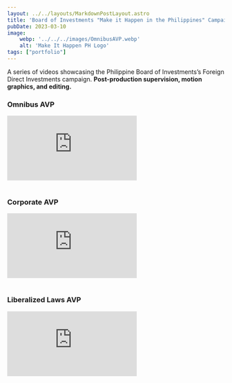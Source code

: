 ```yaml
---
layout: ../../layouts/MarkdownPostLayout.astro
title: 'Board of Investments "Make it Happen in the Philippines" Campaign (2023)'
pubDate: 2023-03-10
image:
    webp: '../../../images/OmnibusAVP.webp'
    alt: 'Make It Happen PH Logo'
tags: ["portfolio"]
---
```

A series of videos showcasing the Philippine Board of Investments’s Foreign Direct Investments campaign. **Post-production supervision, motion graphics, and editing.**


### Omnibus AVP

<div class="video-container">
  <iframe src="https://www.youtube-nocookie.com/embed/Xe876u9Q91s?si=yl0ov_aDU8DGw1eo" 
          title="YouTube video player" 
          frameborder="0" 
          allow="accelerometer; autoplay; clipboard-write; encrypted-media; gyroscope; picture-in-picture; web-share" 
          referrerpolicy="strict-origin-when-cross-origin" 
          allowfullscreen></iframe>
</div>
<br>

### Corporate AVP

<div class="video-container">
  <iframe src="https://www.youtube-nocookie.com/embed/2tVzycwG4DI?si=1WdtFJHx8DHo-JZc" 
          title="YouTube video player" 
          frameborder="0" 
          allow="accelerometer; autoplay; clipboard-write; encrypted-media; gyroscope; picture-in-picture; web-share" 
          referrerpolicy="strict-origin-when-cross-origin" 
          allowfullscreen></iframe>
</div>
<br>

### Liberalized Laws AVP

<div class="video-container">
  <iframe src="https://www.youtube-nocookie.com/embed/os0obZjTZ7I?si=3jxNsZCF2dAMYJeB" 
          title="YouTube video player" 
          frameborder="0" 
          allow="accelerometer; autoplay; clipboard-write; encrypted-media; gyroscope; picture-in-picture; web-share" 
          referrerpolicy="strict-origin-when-cross-origin" 
          allowfullscreen></iframe>
</div>
<br>